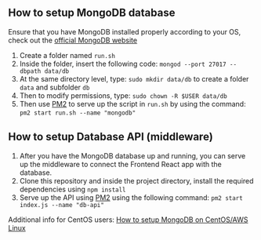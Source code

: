 ## How to setup MongoDB database
Ensure that you have MongoDB installed properly according to your OS, check out the [official MongoDB website](https://docs.mongodb.com/manual/tutorial/install-mongodb-on-ubuntu/)
1. Create a folder named `run.sh`
2. Inside the folder, insert the following code: `mongod --port 27017 --dbpath data/db`
3. At the same directory level, type: `sudo mkdir data/db` to create a folder `data` and subfolder `db`
4. Then to modify permissions, type: `sudo chown -R $USER data/db`
5. Then use [PM2](https://pm2.keymetrics.io/) to serve up the script in `run.sh` by using the command: `pm2 start run.sh --name "mongodb"`

## How to setup Database API (middleware)
1. After you have the MongoDB database up and running, you can serve up the middleware to connect the Frontend React app with the database.
2. Clone this repository and inside the project directory, install the required dependencies using `npm install`
3. Serve up the API using [PM2](https://pm2.keymetrics.io/) using the following command: `pm2 start index.js --name "db-api"`
  
Additional info for CentOS users: [How to setup MongoDB on CentOS/AWS Linux](https://unix.stackexchange.com/questions/369620/centos-7-yum-wont-install-mongodb)
